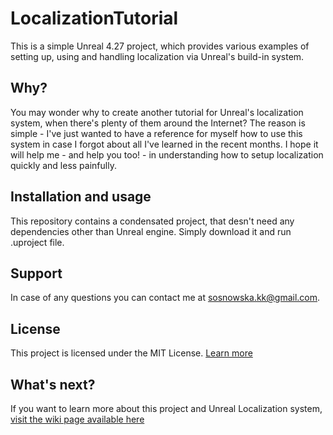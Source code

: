 # LocalizationTutorial

This is a simple Unreal 4.27 project, which provides various examples of setting up, using and handling localization via Unreal's build-in system.

## Why?
You may wonder why to create another tutorial for Unreal's localization system, when there's plenty of them around the Internet? The reason is simple - I've just wanted to have a reference for myself how to use this system in case I forgot about all I've learned in the recent months. I hope it will help me - and help you too! - in understanding how to setup localization quickly and less painfully.

## Installation and usage
This repository contains a condensated project, that desn't need any dependencies other than Unreal engine. Simply download it and run .uproject file.

## Support
In case of any questions you can contact me at sosnowska.kk@gmail.com.

## License
This project is licensed under the MIT License. [Learn more](https://choosealicense.com/licenses/mit/)

## What's next?
If you want to learn more about this project and Unreal Localization system, [visit the wiki page available here](https://gitlab.com/m7937/localizationtutorial/-/wikis/Localization-Tutorial-Wiki)
